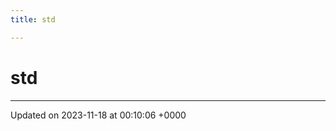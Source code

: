 ```yaml
---
title: std

---
```


# std








-------------------------------

Updated on 2023-11-18 at 00:10:06 +0000